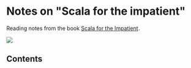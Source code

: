 Notes on "Scala for the impatient"
==================================
Reading notes from the book <a href="http://www.amazon.com/gp/product/0321774094/ref=as_li_tf_tl?ie=UTF8&camp=1789&creative=9325&creativeASIN=0321774094&linkCode=as2&tag=vladimirivic-20">Scala for the Impatient</a><img src="http://ir-na.amazon-adsystem.com/e/ir?t=vladimirivic-20&l=as2&o=1&a=0321774094" width="1" height="1" border="0" alt="" style="border:none !important; margin:0px !important;" />.

<a href="http://www.amazon.com/gp/product/0321774094/ref=as_li_tf_il?ie=UTF8&camp=1789&creative=9325&creativeASIN=0321774094&linkCode=as2&tag=vladimirivic-20"><img border="0" src="http://ws-na.amazon-adsystem.com/widgets/q?_encoding=UTF8&ASIN=0321774094&Format=_SL160_&ID=AsinImage&MarketPlace=US&ServiceVersion=20070822&WS=1&tag=vladimirivic-20" ></a><img src="http://ir-na.amazon-adsystem.com/e/ir?t=vladimirivic-20&l=as2&o=1&a=0321774094" width="1" height="1" border="0" alt="" style="border:none !important; margin:0px !important;" />

Contents
--------

